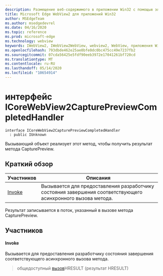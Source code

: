 ```yaml
---
description: Размещение веб-содержимого в приложении Win32 с помощью элемента управления Microsoft Edge WebView2
title: Microsoft Edge WebView2 для приложений Win32
author: MSEdgeTeam
ms.author: msedgedevrel
ms.date: 04/16/2020
ms.topic: reference
ms.prod: microsoft-edge
ms.technology: webview
keywords: IWebView2, IWebView2WebView, webview2, WebView, приложения Win32, Win32, EDGE, ICoreWebView2, ICoreWebView2Controller, элемент управления "веб-браузер", HTML Edge
ms.openlocfilehash: 793dbde462e25ae0bfe0dc0bc475cc49e7237fb2
ms.sourcegitcommit: 07cda56425e5fdf90eeb3972e17041261bf720cd
ms.translationtype: MT
ms.contentlocale: ru-RU
ms.lasthandoff: 05/14/2020
ms.locfileid: "10654914"
---
```

# интерфейс ICoreWebView2CapturePreviewCompletedHandler 

```
interface ICoreWebView2CapturePreviewCompletedHandler
  : public IUnknown
```

Вызывающий объект реализует этот метод, чтобы получить результат метода CapturePreview.

## Краткий обзор

 Участников                        | Описания
--------------------------------|---------------------------------------------
[Invoke](#invoke) | Вызывается для предоставления разработчику состояния завершения соответствующего асинхронного вызова метода.

Результат записывается в поток, указанный в вызове метода CapturePreview.

## Участников

#### Invoke 

Вызывается для предоставления разработчику состояния завершения соответствующего асинхронного вызова метода.

> общедоступный [вызов](#invoke)HRESULT (результат HRESULT)

